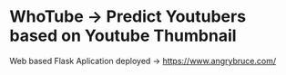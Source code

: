 # WhoTube -> Predict Youtubers based on Youtube Thumbnail
Web based Flask Aplication deployed -> https://www.angrybruce.com/
